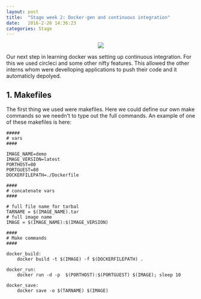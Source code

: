 ```yaml
---
layout: post
title:  "Stage week 2: Docker-gen and continuous integration"
date:   2016-2-26 14:36:23
categories: Stage
---
```

<div style="text-align:center"><img src ="../../../../images/circleci_logo.png" style="max-width:100%" /></div>

Our next step in learning docker was setting up continuous integration. For this we used circleci and some other nifty features. This allowed the other interns whom were develloping applications to push their code and it automaticly depolyed.

## 1. Makefiles 

The first thing we used were makefiles. Here we could define our own make commands so we needn't to type out the full commands. An example of one of these makefiles is here: 

```Make
#####
# vars
####

IMAGE_NAME=demo
IMAGE_VERSION=latest
PORTHOST=80
PORTGUEST=80
DOCKERFILEPATH=./Dockerfile

####
# concatenate vars
####

# full file name for tarbal
TARNAME = $(IMAGE_NAME).tar
# full image name
IMAGE = $(IMAGE_NAME):$(IMAGE_VERSION)

####
# Make commands
####

docker_build:
	docker build -t $(IMAGE) -f $(DOCKERFILEPATH) .

docker_run:
	docker run -d -p  $(PORTHOST):$(PORTGUEST) $(IMAGE); sleep 10

docker_save:
	docker save -o $(TARNAME) $(IMAGE)



